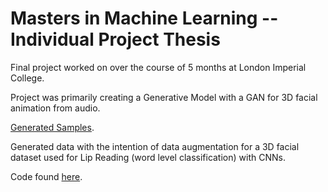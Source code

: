 # Masters in Machine Learning -- Individual Project Thesis

Final project worked on over the course of 5 months at London Imperial College.

Project was primarily creating a Generative Model with a GAN for 3D facial animation from audio.

[Generated Samples](https://www.youtube.com/watch?v=zoboRQyqt5Q&t=7s).

Generated data with the intention of data augmentation for a 3D facial dataset used for Lip Reading (word level classification) with CNNs.

Code found [here](https://github.com/PRDrum5/Project).

